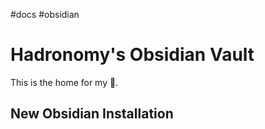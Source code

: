 #docs #obsidian 
# Hadronomy's Obsidian Vault

This is the home for my 🧠.

## New Obsidian Installation

